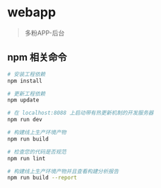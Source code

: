 # webapp

> 多粉APP-后台

## npm 相关命令

``` bash
# 安装工程依赖
npm install

# 更新工程依赖
npm update

# 在 localhost:8088 上启动带有热更新机制的开发服务器
npm run dev

# 构建线上生产环境产物
npm run build

# 检查您的代码是否规范
npm run lint

# 构建线上生产环境产物并且查看构建分析报告
npm run build --report
```